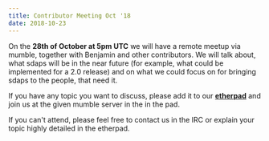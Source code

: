 ```yaml
---
title: Contributor Meeting Oct '18
date: 2018-10-23
---
```


On the **28th of October at 5pm UTC** we will have a remote meetup via mumble, together
with Benjamin and other contributors. We will talk about, what sdaps will be in
the near future (for example, what could be implemented for a 2.0 release)
and on what we could focus on for bringing sdaps to the people, that need it.

If you have any topic you want to discuss, please add it to our
[**etherpad**](https://pad.kabi.tk/p/sdaps-telco-agenda ) and join us at the given
mumble server in the in the pad.

If you can't attend, please feel free to contact us in the IRC or explain your
topic highly detailed in the etherpad.
